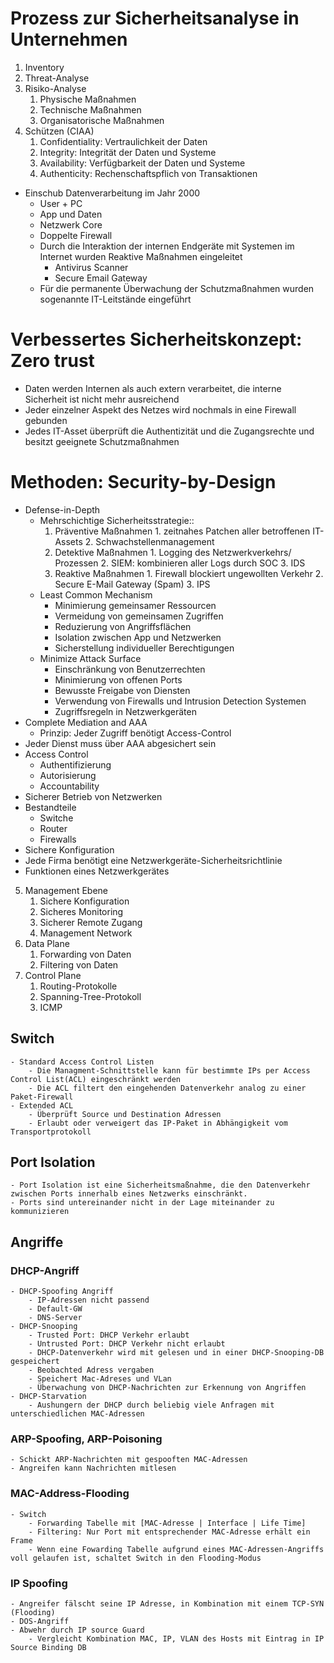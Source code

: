 # Prozess zur Sicherheitsanalyse in Unternehmen
1. Inventory
2. Threat-Analyse
3. Risiko-Analyse
    1. Physische Maßnahmen
    2. Technische Maßnahmen
    3. Organisatorische Maßnahmen
4. Schützen (CIAA)
    1. Confidentiality: Vertraulichkeit der Daten
    2. Integrity: Integrität der Daten und Systeme
    3. Availability: Verfügbarkeit der Daten und Systeme
    4. Authenticity: Rechenschaftspflich von Transaktionen 
- Einschub Datenverarbeitung im Jahr 2000
    - User + PC
    - App und Daten
    - Netzwerk Core
    - Doppelte Firewall
    - Durch die Interaktion der internen Endgeräte mit Systemen im Internet wurden Reaktive Maßnahmen eingeleitet
        - Antivirus Scanner
        - Secure Email Gateway
    - Für die permanente Überwachung der Schutzmaßnahmen wurden sogenannte IT-Leitstände eingeführt

# Verbessertes Sicherheitskonzept: Zero trust
- Daten werden Internen als auch extern verarbeitet, die interne Sicherheit ist nicht mehr ausreichend
- Jeder einzelner Aspekt des Netzes wird nochmals in eine Firewall gebunden
- Jedes IT-Asset überprüft die Authentizität und die Zugangsrechte und besitzt geeignete Schutzmaßnahmen

# Methoden: Security-by-Design
- Defense-in-Depth
	-  Mehrschichtige Sicherheitsstrategie::
	    1. Präventive Maßnahmen
	            1. zeitnahes Patchen aller betroffenen IT-Assets
	            2. Schwachstellenmanagement
	    2. Detektive Maßnahmen
	            1. Logging des Netzwerkverkehrs/ Prozessen
	            2. SIEM: kombinieren aller Logs durch SOC
	            3. IDS
	    3. Reaktive Maßnahmen
	            1. Firewall blockiert ungewollten Verkehr
	            2. Secure E-Mail Gateway (Spam)
	            3. IPS
    - Least Common Mechanism
        - Minimierung gemeinsamer Ressourcen
        - Vermeidung von gemeinsamen Zugriffen
        - Reduzierung von Angriffsflächen
        - Isolation zwischen App und Netzwerken
        - Sicherstellung individueller Berechtigungen
    - Minimize Attack Surface
        - Einschränkung von Benutzerrechten
        - Minimierung von offenen Ports
        - Bewusste Freigabe von Diensten
        - Verwendung von Firewalls und Intrusion Detection Systemen
        - Zugriffsregeln in Netzwerkgeräten
- Complete Mediation and AAA
	- Prinzip: Jeder Zugriff benötigt Access-Control
- Jeder Dienst muss über AAA abgesichert sein
- Access Control
    - Authentifizierung
    - Autorisierung
    - Accountability
- Sicherer Betrieb von Netzwerken
- Bestandteile
    - Switche 
    - Router
    - Firewalls
- Sichere Konfiguration
- Jede Firma benötigt eine Netzwerkgeräte-Sicherheitsrichtlinie
- Funktionen eines Netzwerkgerätes
5. Management Ebene
    1. Sichere Konfiguration
    2. Sicheres Monitoring
    3. Sicherer Remote Zugang
    4. Management Network
6. Data Plane
    1. Forwarding von Daten
    2. Filtering von Daten
7. Control Plane
    1. Routing-Protokolle
    2. Spanning-Tree-Protokoll
    3. ICMP
## Switch
    - Standard Access Control Listen
        - Die Managment-Schnittstelle kann für bestimmte IPs per Access Control List(ACL) eingeschränkt werden
        - Die ACL filtert den eingehenden Datenverkehr analog zu einer Paket-Firewall
    - Extended ACL
        - Überprüft Source und Destination Adressen
        - Erlaubt oder verweigert das IP-Paket in Abhängigkeit vom Transportprotokoll
## Port Isolation
    - Port Isolation ist eine Sicherheitsmaßnahme, die den Datenverkehr zwischen Ports innerhalb eines Netzwerks einschränkt.
    - Ports sind untereinander nicht in der Lage miteinander zu kommunizieren

## Angriffe
### DHCP-Angriff
    - DHCP-Spoofing Angriff
        - IP-Adressen nicht passend
        - Default-GW
        - DNS-Server
    - DHCP-Snooping
        - Trusted Port: DHCP Verkehr erlaubt
        - Untrusted Port: DHCP Verkehr nicht erlaubt
        - DHCP-Datenverkehr wird mit gelesen und in einer DHCP-Snooping-DB gespeichert
        - Beobachted Adress vergaben
        - Speichert Mac-Adreses und VLan
        - Überwachung von DHCP-Nachrichten zur Erkennung von Angriffen
    - DHCP-Starvation
	    - Aushungern der DHCP durch beliebig viele Anfragen mit unterschiedlichen MAC-Adressen
### ARP-Spoofing, ARP-Poisoning
	- Schickt ARP-Nachrichten mit gespooften MAC-Adressen
	- Angreifen kann Nachrichten mitlesen
### MAC-Address-Flooding
    - Switch
        - Forwarding Tabelle mit [MAC-Adresse | Interface | Life Time]
        - Filtering: Nur Port mit entsprechender MAC-Adresse erhält ein Frame
        - Wenn eine Fowarding Tabelle aufgrund eines MAC-Adressen-Angriffs voll gelaufen ist, schaltet Switch in den Flooding-Modus
### IP Spoofing
    - Angreifer fälscht seine IP Adresse, in Kombination mit einem TCP-SYN (Flooding)
    - DOS-Angriff
    - Abwehr durch IP source Guard
        - Vergleicht Kombination MAC, IP, VLAN des Hosts mit Eintrag in IP Source Binding DB
